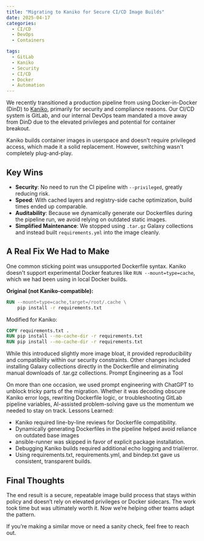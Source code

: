 ```yaml
---
title: "Migrating to Kaniko for Secure CI/CD Image Builds"
date: 2025-04-17
categories:
  - CI/CD
  - DevOps
  - Containers

tags:
  - GitLab
  - Kaniko
  - Security
  - CI/CD
  - Docker
  - Automation
---
```


We recently transitioned a production pipeline from using Docker-in-Docker (DinD) to [Kaniko](https://github.com/GoogleContainerTools/kaniko), primarily for security and compliance reasons. Our CI/CD system is GitLab, and our internal DevOps team mandated a move away from DinD due to the elevated privileges and potential for container breakout.

Kaniko builds container images in userspace and doesn't require privileged access, which made it a solid replacement. However, switching wasn't completely plug-and-play.

## Key Wins

- **Security**: No need to run the CI pipeline with `--privileged`, greatly reducing risk.
- **Speed**: With cached layers and registry-side cache optimization, build times ended up comparable.
- **Auditability**: Because we dynamically generate our Dockerfiles during the pipeline run, we avoid relying on outdated static images.
- **Simplified Maintenance**: We stopped using `.tar.gz` Galaxy collections and instead built `requirements.yml` into the image cleanly.

## A Real Fix We Had to Make

One common sticking point was unsupported Dockerfile syntax. Kaniko doesn't support experimental Docker features like `RUN --mount=type=cache`, which we had been using in local Docker builds.

**Original (not Kaniko-compatible):**

```dockerfile
RUN --mount=type=cache,target=/root/.cache \
    pip install -r requirements.txt

```

Modified for Kaniko:
```dockerFile
COPY requirements.txt .
RUN pip install --no-cache-dir -r requirements.txt
RUN pip install --no-cache-dir -r requirements.txt

```

While this introduced slightly more image bloat, it provided reproducibility and compatibility within our security constraints. Other changes included installing Galaxy collections directly in the Dockerfile and eliminating manual downloads of .tar.gz collections.
Prompt Engineering as a Tool

On more than one occasion, we used prompt engineering with ChatGPT to unblock tricky parts of the migration. Whether it was decoding obscure Kaniko error logs, rewriting Dockerfile logic, or troubleshooting GitLab pipeline variables, AI-assisted problem-solving gave us the momentum we needed to stay on track.
Lessons Learned:
- Kaniko required line-by-line reviews for Dockerfile compatibility.
- Dynamically generating Dockerfiles in the pipeline helped avoid reliance on outdated base images
- ansible-runner was skipped in favor of explicit package installation.
- Debugging Kaniko builds required additional echo logging and trial/error.
- Using requirements.txt, requirements.yml, and bindep.txt gave us consistent, transparent builds.

## Final Thoughts

The end result is a secure, repeatable image build process that stays within policy and doesn’t rely on elevated privileges or Docker sidecars. The work took time but was ultimately worth it. Now we’re helping other teams adapt the pattern.

If you’re making a similar move or need a sanity check, feel free to reach out.